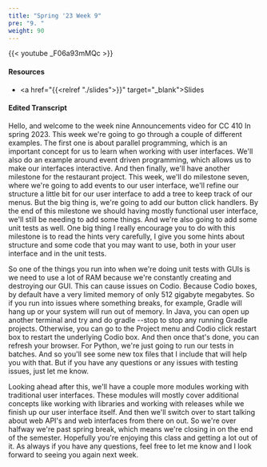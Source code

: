 ```yaml
---
title: "Spring '23 Week 9"
pre: "9. "
weight: 90
---
```


{{< youtube _F06a93mMQc >}}

#### Resources

* <a href="{{<relref "./slides">}}" target="_blank">Slides</a>

#### Edited Transcript

Hello, and welcome to the week nine Announcements video for CC 410 In spring 2023. This week we're going to go through a couple of different examples. The first one is about parallel programming, which is an important concept for us to learn when working with user interfaces. We'll also do an example around event driven programming, which allows us to make our interfaces interactive. And then finally, we'll have another milestone for the restaurant project. This week, we'll do milestone seven, where we're going to add events to our user interface, we'll refine our structure a little bit for our user interface to add a tree to keep track of our menus. But the big thing is, we're going to add our button click handlers. By the end of this milestone we should having mostly functional user interface, we'll still be needing to add some things. And we're also going to add some unit tests as well. One big thing I really encourage you to do with this milestone is to read the hints very carefully, I give you some hints about structure and some code that you may want to use, both in your user interface and in the unit tests. 

So one of the things you run into when we're doing unit tests with GUIs is we need to use a lot of RAM because we're constantly creating and destroying our GUI. This can cause issues on Codio. Because Codio boxes, by default have a very limited memory of only 512 gigabyte megabytes. So if you run into issues where something breaks, for example, Gradle will hang up or your system will run out of memory. In Java, you can open up another terminal and try and do gradle --stop to stop any running Gradle projects. Otherwise, you can go to the Project menu and Codio click restart box to restart the underlying Codio box. And then once that's done, you can refresh your browser. For Python, we're just going to run our tests in batches. And so you'll see some new tox files that I include that will help you with that. But if you have any questions or any issues with testing issues, just let me know. 

Looking ahead after this, we'll have a couple more modules working with traditional user interfaces. These modules will mostly cover additional concepts like working with libraries and working with releases while we finish up our user interface itself. And then we'll switch over to start talking about web API's and web interfaces from there on out. So we're over halfway we're past spring break, which means we're closing in on the end of the semester. Hopefully you're enjoying this class and getting a lot out of it. As always if you have any questions, feel free to let me know and I look forward to seeing you again next week. 



